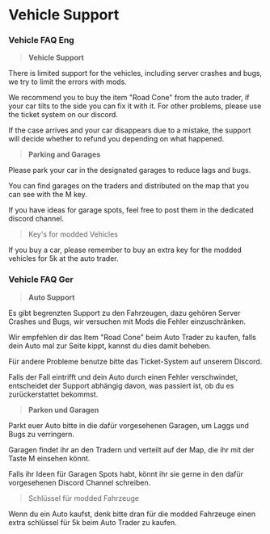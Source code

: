 # Vehicle Support

### Vehicle FAQ Eng

> **Vehicle Support**

There is limited support for the vehicles, including server crashes and bugs, we try to limit the errors with mods.

We recommend you to buy the item "Road Cone" from the auto trader, if your car tilts to the side you can fix it with it.
For other problems, please use the ticket system on our discord.

If the case arrives and your car disappears due to a mistake, the support will decide whether to refund you depending on what happened.

> **Parking and Garages**

Please park your car in the designated garages to reduce lags and bugs.

You can find garages on the traders and distributed on the map that you can see with the M key.

If you have ideas for garage spots, feel free to post them in the dedicated discord channel.

> Key's for modded Vehicles

If you buy a car, please remember to buy an extra key for the modded vehicles for 5k at the auto trader.

### Vehicle FAQ Ger

> **Auto Support**

Es gibt begrenzten Support zu den Fahrzeugen, dazu gehören Server Crashes und Bugs, wir versuchen mit Mods die Fehler einzuschränken.

Wir empfehlen dir das Item "Road Cone" beim Auto Trader zu kaufen, falls dein Auto mal zur Seite kippt, kannst du dies damit beheben.

Für andere Probleme benutze bitte das Ticket-System auf unserem Discord.

Falls der Fall eintrifft und dein Auto durch einen Fehler verschwindet, entscheidet der Support abhängig davon, was passiert ist, ob du es zurückerstattet bekommst.

> **Parken und Garagen**

Parkt euer Auto bitte in die dafür vorgesehenen Garagen, um Laggs und Bugs zu verringern.

Garagen findet ihr an den Tradern und verteilt auf der Map, die ihr mit der Taste M einsehen könnt.

Falls ihr Ideen für Garagen Spots habt, könnt ihr sie gerne in den dafür vorgesehenen Discord Channel schreiben.

> Schlüssel für modded Fahrzeuge

Wenn du ein Auto kaufst, denk bitte dran für die modded Fahrzeuge einen extra schlüssel für 5k beim Auto Trader zu kaufen.
